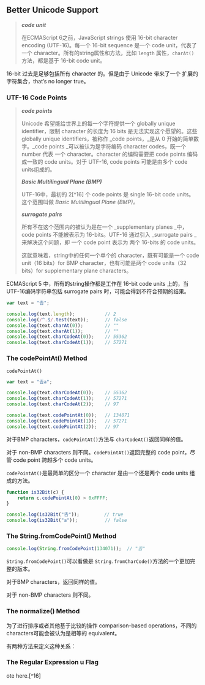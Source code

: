 ## Better Unicode Support

> _**code unit**_
>
> 在ECMAScript 6之前，JavaScript strings 使用 16-bit character encoding \(UTF-16\)。每一个 16-bit sequence 是一个 code unit，代表了一个 character。所有的string属性和方法，比如 `length` 属性，`charAt()` 方法，都是基于 16-bit code unit。

16-bit 过去是足够包括所有 character 的。但是由于 Unicode 带来了一个 扩展的字符集合，that’s no longer true。

### UTF-16 Code Points

> _**code points**_
>
> Unicode 希望能给世界上的每一个字符提供一个 globally unique identifier，限制 character 的长度为 16 bits 是无法实现这个愿望的。这些 globally unique identifiers，被称作 _code points，_是从 0 开始的简单数字。_code points _可以被认为是字符编码 character codes，既一个 number 代表 一个 character。character 的编码需要把 code points 编码成一致的 code units。对于 UTF-16, code points 可能是由多个 code units组成的。
>
> _**Basic Multilingual Plane \(BMP\)**_
>
> UTF-16中，最初的 2[^16] 个 code points 是 single 16-bit code units。这个范围叫做 _Basic Multilingual Plane \(BMP\)。_
>
> _**surrogate pairs**_
>
> 所有不在这个范围内的被认为是在一个 _supplementary planes _中，code points 不能被表示为 16-bits。UTF-16 通过引入 _surrogate pairs _来解决这个问题，即 一个 code point 表示为 两个 16-bits 的 code units。
>
> 这就意味着，string中的任何一个单个的 character，既有可能是一个 code unit（16 bits）for BMP character，也有可能是两个 code units（32 bits）for supplementary plane characters。

ECMAScript 5 中，所有的string操作都是工作在 16-bit code units 上的，当UTF-16编码字符串包括 surrogate pairs 时，可能会得到不符合预期的结果。

```js
var text = "𠮷";

console.log(text.length);           // 2
console.log(/^.$/.test(text));      // false
console.log(text.charAt(0));        // ""
console.log(text.charAt(1));        // ""
console.log(text.charCodeAt(0));    // 55362
console.log(text.charCodeAt(1));    // 57271
```

### The codePointAt\(\) Method

`codePointAt()`

```js
var text = "𠮷a";

console.log(text.charCodeAt(0));    // 55362
console.log(text.charCodeAt(1));    // 57271
console.log(text.charCodeAt(2));    // 97

console.log(text.codePointAt(0));   // 134071
console.log(text.codePointAt(1));   // 57271
console.log(text.codePointAt(2));   // 97
```

对于BMP characters，`codePointAt()`方法与 `charCodeAt()`返回同样的值。

对于 non-BMP characters 则不同。`codePointAt()`返回完整的 code point，尽管 code point 跨越多个 code units。

`codePointAt()`是最简单的区分一个 character 是由一个还是两个 code units 组成的方法。

```js
function is32Bit(c) {
    return c.codePointAt(0) > 0xFFFF;
}

console.log(is32Bit("𠮷"));         // true
console.log(is32Bit("a"));          // false
```

### The String.fromCodePoint\(\) Method

```js
console.log(String.fromCodePoint(134071));  // "𠮷"
```

`String.fromCodePoint()`可以看做是 `String.fromCharCode()`方法的一个更加完整的版本。

对于BMP characters，返回同样的值。

对于 non-BMP characters 则不同。

### The normalize\(\) Method

为了进行排序或者其他基于比较的操作 comparison-based operations，不同的characters可能会被认为是相等的 equivalent。

有两种方法来定义这种关系：



### The Regular Expression u Flag

ote here.[^16]

